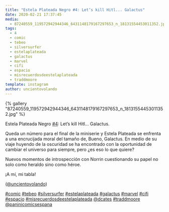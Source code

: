 ```yaml
---
title: "Estela Plateada Negro #4: Let’s kill Hitl... Galactus"
date: 2020-02-21 17:37:45
media: 
  - 87240559_119572942944346_6431148179167297653_n_18131554453011352.jpg
tags: 
  - 4
  - comic
  - tebeo
  - silversurfer
  - estelaplateada
  - galactus
  - marvel
  - cifi
  - espacio
  - misrecuerdosdeestelaplateada
  - traddmoore
template: instagram
author: uncientovolando
---
```


{% gallery "87240559_119572942944346_6431148179167297653_n_18131554453011352.jpg" %}

Estela Plateada Negro [#4](/tags/4): Let’s kill Hitl... Galactus.

Queda un número para el final de la miniserie y Estela Plateada se enfrenta a una encrucijada moral del tamaño de, Bueno, Galactus. En medio de su viaje huyendo de la oscuridad se ha encontrado con la oportunidad de cambiar el universo para siempre, pero ¿es eso lo que quiere?

Nuevos momentos de introspección con Norrin cuestionando su papel no solo como heraldo sino como héroe.

¡A mí, mi tabla!

([@uncientovolando](https://instagram.com/uncientovolando))

[#comic](/tags/comic) [#tebeo](/tags/tebeo) [#silversurfer](/tags/silversurfer) [#estelaplateada](/tags/estelaplateada) [#galactus](/tags/galactus) [#marvel](/tags/marvel) [#cifi](/tags/cifi) [#espacio](/tags/espacio) [#misrecuerdosdeestelaplateada](/tags/misrecuerdosdeestelaplateada) [@dcates](https://instagram.com/dcates) [#traddmoore](/tags/traddmoore) [@paninicomicsespana](https://instagram.com/paninicomicsespana)

